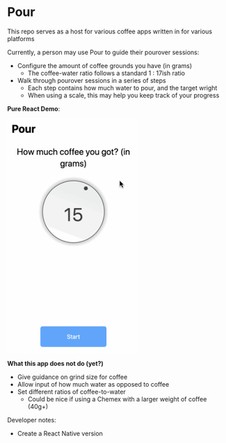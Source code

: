 # Pour
This repo serves as a host for various coffee apps written in for various platforms

Currently, a person may use Pour to guide their pourover sessions:
- Configure the amount of coffee grounds you have (in grams)
  - The coffee-water ratio follows a standard 1 : 17ish ratio
- Walk through pourover sessions in a series of steps
  - Each step contains how much water to pour, and the target wright
  - When using a scale, this may help you keep track of your progress 

**Pure React Demo**:

<img src="./react/pour/public/pour_react.gif" width=300 />

**What this app does not do (yet?)**
- Give guidance on grind size for coffee
- Allow input of how much water as opposed to coffee
- Set different ratios of coffee-to-water
  - Could be nice if using a Chemex with a larger weight of coffee (40g+) 

Developer notes:
- Create a React Native version
